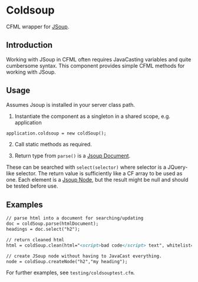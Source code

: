 # Coldsoup

CFML wrapper for [JSoup](https://www.jsoup.org).

## Introduction

Working with JSoup in CFML often requires JavaCasting variables and quite cumbersome syntax. This component provides simple CFML methods for working with JSoup.

## Usage

Assumes Jsoup is installed in your server class path.

1. Instantiate the component as a singleton in a shared scope, e.g. application

```cfml
application.coldsoup = new coldSoup();
```

2. Call static methods as required.

3. Return type from `parse()` is a [Jsoup Document](https://jsoup.org/apidocs/org/jsoup/nodes/Document.html).

These can be searched with `select(selector)` where selector is a JQuery-like selector. The return value is sufficiently like a CF array to be used as one. Each element is a [Jsoup Node](https://jsoup.org/apidocs/org/jsoup/nodes/Node.html), but the result might be null and should be tested before use.

## Examples

```cfml
// parse html into a document for searching/updating
doc = coldSoup.parse(htmlDocument);
headings = doc.select("h2");

// return cleaned html
html = coldSoup.clean(html="<script>bad code</script> text", whitelist="basic" );

// create JSoup node without having to JavaCast everything.
node = coldSoup.createNode("h2","my heading");


```

For further examples, see `testing/coldsouptest.cfm`.
